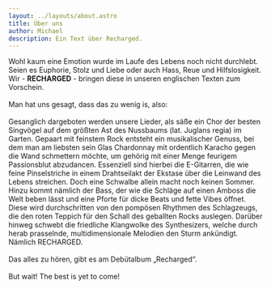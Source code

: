 ```yaml
---
layout: ../layouts/about.astro
title: Über uns
author: Michael
description: Ein Text über Recharged.
---
```


Wohl kaum eine Emotion wurde im Laufe des Lebens noch nicht durchlebt. Seien es Euphorie, Stolz und Liebe oder auch Hass, Reue und Hilfslosigkeit. Wir - **RECHARGED** - bringen diese in unseren englischen Texten zum Vorschein.
&nbsp;<br>
&nbsp;<br>
Man hat uns gesagt, dass das zu wenig is, also:
&nbsp;<br>
&nbsp;<br>
Gesanglich dargeboten werden unsere Lieder, als säße ein Chor der besten Singvögel auf dem größten Ast des Nussbaums (lat. Juglans regia) im Garten. Gepaart mit feinstem Rock entsteht ein musikalischer Genuss, bei dem man am liebsten sein Glas Chardonnay mit ordentlich Karacho gegen die Wand schmettern möchte, um gehörig mit einer Menge feurigem Passionsblut abzudancen. Essenziell sind hierbei die E-Gitarren, die wie feine Pinselstriche in einem Drahtseilakt der Ekstase über die Leinwand des Lebens streichen. Doch eine Schwalbe allein macht noch keinen Sommer. Hinzu kommt nämlich der Bass, der wie die Schläge auf einen Amboss die Welt beben lässt und eine Pforte für dicke Beats und fette Vibes öffnet. Diese wird durchschritten von den pompösen Rhythmen des Schlagzeugs, die den roten Teppich für den Schall des geballten Rocks auslegen. Darüber hinweg schwebt die friedliche Klangwolke des Synthesizers, welche durch herab prasselnde, multidimensionale Melodien den Sturm ankündigt. Nämlich RECHARGED. 
&nbsp;<br>
&nbsp;<br>
Das alles zu hören, gibt es am Debütalbum „Recharged“.
&nbsp;<br>
&nbsp;<br>
But wait! The best is yet to come!